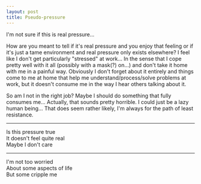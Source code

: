 ```yaml
---
layout: post
title: Pseudo-pressure
---
```


I'm not sure if this is real pressure...  

How are you meant to tell if it's real pressure and you enjoy that feeling or if it's just a tame environment and real pressure only exists elsewhere? I feel like I don't get particularly "stressed" at work... In the sense that I cope pretty well with it all (possibly with a mask(?) on...) and don't take it home with me in a painful way. Obviously I don't forget about it entirely and things come to me at home that help me understand/process/solve problems at work, but it doesn't consume me in the way I hear others talking about it.

So am I not in the right job? Maybe I should do something that fully consumes me... Actually, that sounds pretty horrible. I could just be a lazy human being... That does seem rather likely, I'm always for the path of least resistance.

-------------

Is this pressure true  
It doesn't feel quite real  
Maybe I don't care  

-------------

I'm not too worried  
About some aspects of life  
But some cripple me  
